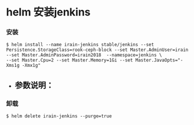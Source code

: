 # helm 安装jenkins
### 安装
```
$ helm install --name irain-jenkins stable/jenkins --set Persistence.StorageClass=rook-ceph-block --set Master.AdminUser=irain --set Master.AdminPassword=irain2018  --namespace=jenkins \
--set Master.Cpu=2 --set Master.Memory=1Gi --set Master.JavaOpts="-Xms1g -Xmx1g"
```
- 参数说明：
  - 

### 卸载
```
$ helm delete irain-jenkins --purge=true
```
